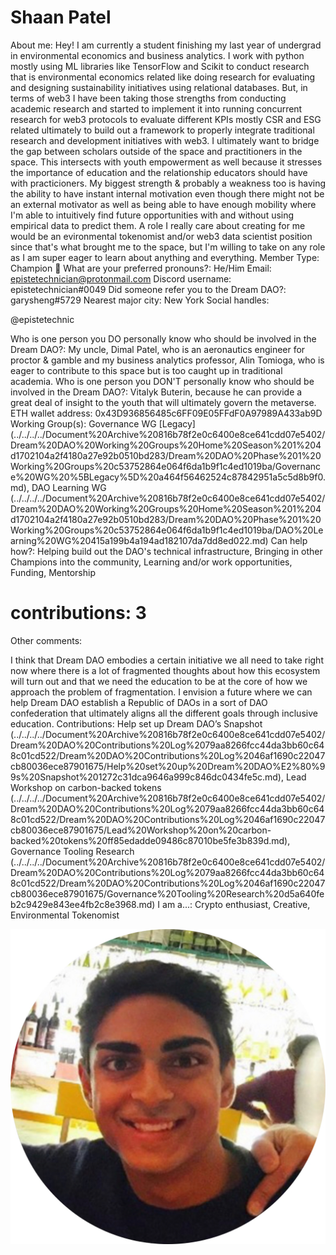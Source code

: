 # Shaan Patel

About me: Hey! I am currently a student finishing my last year of undergrad in environmental economics and business analytics. I work with python mostly using ML libraries like TensorFlow and Scikit to conduct research that is environmental economics related like doing research for evaluating and designing sustainability initiatives using relational databases. But, in terms of web3 I have been taking those strengths from conducting academic research and started to implement it into running concurrent research for web3 protocols to evaluate different KPIs mostly CSR and ESG related ultimately to build out a framework to properly integrate traditional research and development initiatives with web3. I ultimately want to bridge the gap between scholars outside of the space and practitioners in the space. This intersects with youth empowerment as well because it stresses the importance of education and the relationship educators should have with practicioners.  My biggest strength & probably a weakness too is having the ability to have instant internal motivation even though there might not be an external motivator as well as being able to have enough mobility where I'm able to intuitively find future opportunities with and without using empirical data to predict them. A role I really care about creating for me would be an evironmental tokenomist and/or web3 data scientist position since that's what brought me to the space, but I'm willing to take on any role as I am super eager to learn about anything and everything.
Member Type: Champion 🙌
What are your preferred pronouns?: He/Him
Email: epistetechnician@protonmail.com
Discord username: epistetechnician#0049
Did someone refer you to the Dream DAO?: garysheng#5729
Nearest major city: New York
Social handles: 

@epistetechnic

Who is one person you DO personally know who should be involved in the Dream DAO?: My uncle, Dimal Patel, who is an aeronautics engineer for proctor & gamble and my business analytics professor, Alin Tomioga, who is eager to contribute to this space but is too caught up in traditional academia.
Who is one person you DON'T personally know who should be involved in the Dream DAO?: Vitalyk Buterin, because he can provide a great deal of insight to the youth that will ultimately govern the metaverse.
ETH wallet address: 0x43D936856485c6FF09E05FFdF0A97989A433ab9D
Working Group(s): Governance WG [Legacy] (../../../../Document%20Archive%20816b78f2e0c6400e8ce641cdd07e5402/Dream%20DAO%20Working%20Groups%20Home%20Season%201%204d1702104a2f4180a27e92b0510bd283/Dream%20DAO%20Phase%201%20Working%20Groups%20c53752864e064f6da1b9f1c4ed1019ba/Governance%20WG%20%5BLegacy%5D%20a464f56462524c87842951a5c5d8b9f0.md), DAO Learning WG (../../../../Document%20Archive%20816b78f2e0c6400e8ce641cdd07e5402/Dream%20DAO%20Working%20Groups%20Home%20Season%201%204d1702104a2f4180a27e92b0510bd283/Dream%20DAO%20Phase%201%20Working%20Groups%20c53752864e064f6da1b9f1c4ed1019ba/DAO%20Learning%20WG%20415a199b4a194ad182107da7dd8ed022.md)
Can help how?: Helping build out the DAO's technical infrastructure, Bringing in other Champions into the community, Learning and/or work opportunities, Funding, Mentorship
# contributions: 3
Other comments: 

I think that Dream DAO embodies a certain initiative we all need to take right now where there is a lot of fragmented thoughts about how this ecosystem will turn out and that we need the education to be at the core of how we approach the problem of fragmentation. I envision a future where we can help Dream DAO establish a Republic of DAOs in a sort of DAO confederation that ultimately aligns all the different goals through inclusive education.
Contributions: Help set up Dream DAO’s Snapshot (../../../../Document%20Archive%20816b78f2e0c6400e8ce641cdd07e5402/Dream%20DAO%20Contributions%20Log%2079aa8266fcc44da3bb60c648c01cd522/Dream%20DAO%20Contributions%20Log%2046af1690c22047cb80036ece87901675/Help%20set%20up%20Dream%20DAO%E2%80%99s%20Snapshot%201272c31dca9646a999c846dc0434fe5c.md), Lead Workshop on carbon-backed tokens (../../../../Document%20Archive%20816b78f2e0c6400e8ce641cdd07e5402/Dream%20DAO%20Contributions%20Log%2079aa8266fcc44da3bb60c648c01cd522/Dream%20DAO%20Contributions%20Log%2046af1690c22047cb80036ece87901675/Lead%20Workshop%20on%20carbon-backed%20tokens%20ff85edadde09486c87010be5fe3b839d.md), Governance Tooling Research (../../../../Document%20Archive%20816b78f2e0c6400e8ce641cdd07e5402/Dream%20DAO%20Contributions%20Log%2079aa8266fcc44da3bb60c648c01cd522/Dream%20DAO%20Contributions%20Log%2046af1690c22047cb80036ece87901675/Governance%20Tooling%20Research%20d5a640feb2c9429e843ee4fb2c8e3968.md)
I am a...: Crypto enthusiast, Creative, Environmental Tokenomist

![Untitled](Shaan%20Patel%208c1c264d1789428faf1e4f4ae4425534/Untitled.png)